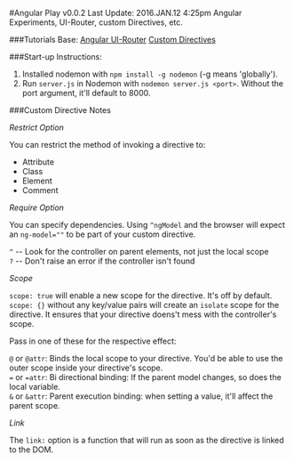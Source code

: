#Angular Play v0.0.2
Last Update: 2016.JAN.12 4:25pm
Angular Experiments, UI-Router, custom Directives, etc.

###Tutorials Base:
[Angular UI-Router](https://scotch.io/tutorials/angular-routing-using-ui-router)
[Custom Directives](http://www.ng-newsletter.com/posts/directives.html)

###Start-up Instructions:
1. Installed nodemon with ```npm install -g nodemon``` (-g means 'globally').
2. Run ```server.js``` in Nodemon with ```nodemon server.js <port>```. Without the port argument, it'll default to 8000.

###Custom Directive Notes

*Restrict Option* 

You can restrict the method of invoking a directive to:

- Attribute
- Class
- Element
- Comment

*Require Option*

You can specify dependencies. Using ```^ngModel``` and the browser will expect an ```ng-model=""``` to be part of your custom directive.

```^``` -- Look for the controller on parent elements, not just the local scope <br>
```?``` -- Don't raise an error if the controller isn't found<br>

*Scope*

```scope: true``` will enable a new scope for the directive. It's off by default. <br>
```scope: {}``` without any key/value pairs will create an ```isolate``` scope for the directive.  It ensures that your directive doens't mess with the controller's scope.

Pass in one of these for the respective effect:

```@``` or ```@attr```: Binds the local scope to your directive. You'd be able to use the outer scope inside your directive's scope. <br>
```=``` or ```=attr```: Bi directional binding: If the parent model changes, so does the local variable. <br>
```&``` or ```&attr```: Parent execution binding: when setting a value, it'll affect the parent scope.

*Link*

The ```link:``` option is a function that will run as soon as the directive is linked to the DOM. 